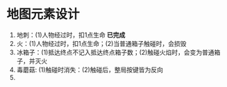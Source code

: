 # 地图元素设计
1. 地刺：(1)人物经过时，扣1点生命  **已完成**
2. 火：(1)人物经过时，扣1点生命；(2)当普通箱子触碰时，会损毁
3. 冰箱子：(1)抵达终点不记入抵达终点箱子数；(2)触碰火焰时，会变为普通箱子，并灭火
4. 毒蘑菇: (1)触碰时消失：(2)触碰后，整局按键皆为反向
5. 
